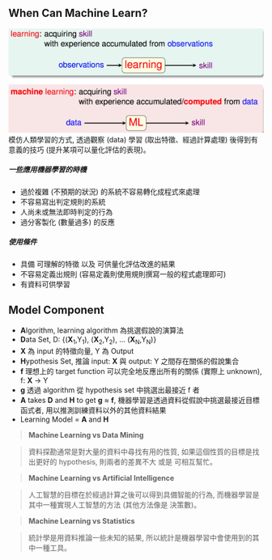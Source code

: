 ## When Can Machine Learn?
![](learn.jpg)
模仿人類學習的方式, 透過觀察 (data) 學習 (取出特徵、經過計算處理) 後得到有意義的技巧 (提升某項可以量化評估的表現)。

##### 一些應用機器學習的時機
* 過於複雜 (不預期的狀況) 的系統不容易轉化成程式來處理
* 不容易寫出判定規則的系統
* 人尚未或無法即時判定的行為
* 過分客製化 (數量過多) 的反應

##### 使用條件
* 具備 可理解的特徵 以及 可供量化評估改進的結果
* 不容易定義出規則 (容易定義則使用規則撰寫一般的程式處理即可)
* 有資料可供學習

## Model Component
* **A**lgorithm, learning algorithm 為挑選假說的演算法
* **D**ata Set, D: {(**X**<sub>1</sub>,Y<sub>1</sub>), (**X**<sub>2</sub>,Y<sub>2</sub>), ... (**X**<sub>N</sub>,Y<sub>N</sub>)}
* **X** 為 input 的特徵向量, Y 為 Output
* **H**ypothesis Set, 推論 input: **X** 與 output: Y 之間存在關係的假說集合
* **f** 理想上的 target function 可以完全地反應出所有的關係 (實際上 unknown), f: **X** → Y
* **g** 透過 algorithm 從 hypothesis set 中挑選出最接近 f 者
* **A** takes **D** and **H** to get **g** ≈ **f**, 機器學習是透過資料從假說中挑選最接近目標函式者, 用以推測訓練資料以外的其他資料結果
* Learning Model = **A** and **H**

> **Machine Learning vs Data Mining**

> 資料探勘通常是對大量的資料中尋找有用的性質, 如果這個性質的目標是找出更好的 hypothesis, 則兩者的差異不大 或是 可相互幫忙。

> **Machine Learning vs Artificial Intelligence**

> 人工智慧的目標在於經過計算之後可以得到具備智能的行為, 而機器學習是其中一種實現人工智慧的方法 (其他方法像是 決策數)。

> **Machine Learning vs Statistics**

> 統計學是用資料推論一些未知的結果, 所以統計是機器學習中會使用到的其中一種工具。